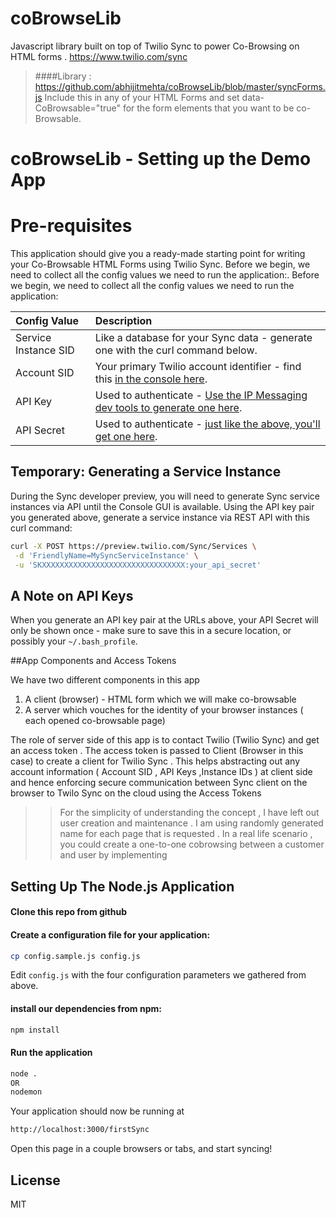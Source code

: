 # coBrowseLib
Javascript library built on top of Twilio Sync to power Co-Browsing on HTML forms . https://www.twilio.com/sync
>####Library  : https://github.com/abhijitmehta/coBrowseLib/blob/master/syncForms.js
>Include this in any of your HTML Forms and set data-CoBrowsable="true" for the form elements that you want to be co-Browsable.

# coBrowseLib - Setting up the Demo App

# Pre-requisites


This application should give you a ready-made starting point for writing your Co-Browsable HTML Forms using Twilio Sync. Before we begin, we need to collect all the config values we need to run the application:. Before we begin, we need to collect
all the config values we need to run the application:

| Config Value  | Description |
| :-------------  |:------------- |
Service Instance SID | Like a database for your Sync data - generate one with the curl command below.
Account SID | Your primary Twilio account identifier - find this [in the console here](https://www.twilio.com/console).
API Key | Used to authenticate - [Use the IP Messaging dev tools to generate one here](https://www.twilio.com/user/account/ip-messaging/dev-tools/api-keys).
API Secret | Used to authenticate - [just like the above, you'll get one here](https://www.twilio.com/user/account/ip-messaging/dev-tools/api-keys).

## Temporary: Generating a Service Instance

During the Sync developer preview, you will need to generate Sync service
instances via API until the Console GUI is available. Using the API key pair you
generated above, generate a service instance via REST API with this curl command:

```bash
curl -X POST https://preview.twilio.com/Sync/Services \
 -d 'FriendlyName=MySyncServiceInstance' \
 -u 'SKXXXXXXXXXXXXXXXXXXXXXXXXXXXXXXXX:your_api_secret'
```

## A Note on API Keys

When you generate an API key pair at the URLs above, your API Secret will only
be shown once - make sure to save this in a secure location,
or possibly your `~/.bash_profile`.

##App Components and Access Tokens 

We have two different components  in this app

1. A client (browser) - HTML form which we will make co-browsable 
2. A server which vouches for the identity of your browser instances ( each opened co-browsable page) 

The role of server side of this app is to contact Twilio (Twilio Sync) and get an access token . The access token is passed to Client (Browser in this case) to create a client for Twilio Sync . This helps abstracting out any account information ( Account SID , API Keys ,Instance IDs ) at client side and hence enforcing secure communication between Sync client on the browser to Twilo Sync on the cloud using the Access Tokens 


>>For the simplicity of understanding the concept , I have left out user creation and maintenance . I am using randomly generated name for each page that is requested . In a real life scenario , you could create a one-to-one cobrowsing between a customer and user by implementing 


## Setting Up The Node.js Application
#### Clone this repo from github


#### Create a configuration file for your application:

```bash
cp config.sample.js config.js

```
Edit `config.js` with the four configuration parameters we gathered from above.

####  install our dependencies from npm:

```bash
npm install
```


#### Run the application

```bash
node .
OR
nodemon
```

Your application should now be running at

```bash
http://localhost:3000/firstSync
```

Open this page in a couple browsers or tabs, and start syncing!

## License

MIT
